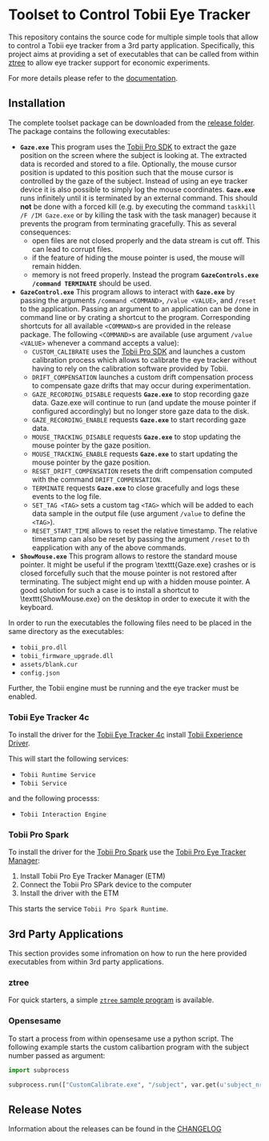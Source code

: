 # Toolset to Control Tobii Eye Tracker 

This repository contains the source code for multiple simple tools that allow to control a Tobii eye tracker from a 3rd party application.
Specifically, this project aims at providing a set of executables that can be called from within [ztree](http://www.ztree.uzh.ch/en.html) to allow eye tracker support for economic experiments.

For more details please refer to the [documentation](http://phhum-a209-cp.unibe.ch:10012/TBI/TBI-tobii_eye_tracker_gaze/blob/master/doc/tutorial.pdf).

## Installation
The complete toolset package can be downloaded from the [release folder](http://phhum-a209-cp.unibe.ch:10012/TBI/TBI-tobii_eye_tracker_gaze/blob/master/release).
The package contains the following executables:

- **`Gaze.exe`** This program uses the [Tobii Pro SDK](http://developer.tobii.com/tobii-pro-sdk/) to extract the gaze position on the screen where the subject is looking at.
  The extracted data is recorded and stored to a file.
  Optionally, the mouse cursor position is updated to this position such that the mouse cursor is controlled by the gaze of the subject.
  Instead of using an eye tracker device it is also possible to simply log the mouse coordinates.
  **`Gaze.exe`** runs infinitely until it is terminated by an external command.
  This should **not** be done with a forced kill (e.g. by executing the command `taskkill /F /IM Gaze.exe` or by killing the task with the task manager) because it prevents the program from terminating gracefully.
  This as several consequences:
    - open files are not closed properly and the data stream is cut off. This can lead to corrupt files.
    - if the feature of hiding the mouse pointer is used, the mouse will remain hidden.
    - memory is not freed properly.
  Instead the program **`GazeControls.exe /command TERMINATE`** should be used.
- **`GazeControl.exe`** This program allows to interact with **`Gaze.exe`** by passing the arguments `/command <COMMAND>`, `/value <VALUE>`, and `/reset` to the application.
  Passing an argument to an application can be done in command line or by crating a shortcut to the program.
  Corresponding shortcuts for all available `<COMMAND>`s are provided in the release package.
  The following `<COMMAND>`s are available (use argument `/value <VALUE>` whenever a command accepts a value):
    - `CUSTOM_CALIBRATE` uses the [Tobii Pro SDK](http://developer.tobii.com/tobii-pro-sdk/) and launches a custom calibration process which allows to calibrate the eye tracker without having to rely on the calibration software provided by Tobii.
    - `DRIFT_COMPENSATION` launches a custom drift compensation process to compensate gaze drifts that may occur during experimentation.
    - `GAZE_RECORDING_DISABLE` requests **`Gaze.exe`** to stop recording gaze data.
      Gaze.exe will continue to run (and update the mouse pointer if configured accordingly) but no longer store gaze data to the disk.
    - `GAZE_RECORDING_ENABLE` requests **`Gaze.exe`** to start recording gaze data.
    - `MOUSE_TRACKING_DISABLE` requests **`Gaze.exe`** to stop updating the mouse pointer by the gaze position.
    - `MOUSE_TRACKING_ENABLE` requests **`Gaze.exe`** to start updating the mouse pointer by the gaze position.
    - `RESET_DRIFT_COMPENSATION` resets the drift compensation computed with the command `DRIFT_COMPENSATION`.
    - `TERMINATE` requests **`Gaze.exe`** to close gracefully and logs these events to the log file.
    - `SET_TAG <TAG>` sets a custom tag `<TAG>` which will be added to each data sample in the output file (use argument `/value` to define the `<TAG>`).
    - `RESET_START_TIME` allows to reset the relative timestamp. The relative timestamp can also be reset by passing the argument `/reset` to th eapplication with any of the above commands.
- **`ShowMouse.exe`** This program allows to restore the standard mouse pointer.
  It might be useful if the program \texttt{Gaze.exe} crashes or is closed forcefully such that the mouse pointer is not restored after terminating.
  The subject might end up with a hidden mouse pointer.
  A good solution for such a case is to install a shortcut to \texttt{ShowMouse.exe} on the desktop in order to execute it with the keyboard.

In order to run the executables the following files need to be placed in the same directory as the executables:

 - `tobii_pro.dll`
 - `tobii_firmware_upgrade.dll`
 - `assets/blank.cur`
 - `config.json`


Further, the Tobii engine must be running and the eye tracker must be enabled.

### Tobii Eye Tracker 4c
To install the driver for the [Tobii Eye Tracker 4c](https://tobiigaming.com/eye-tracker-4c/) install [Tobii Experience Driver](https://files.update.tech.tobii.com/Tobii.IS4C.Offline.Installer_4.124.0.15937.msi).

This will start the following services:
- `Tobii Runtime Service`
- `Tobii Service`

and the following processs:
- `Tobii Interaction Engine`

### Tobii Pro Spark
To install the driver for the [Tobii Pro Spark](https://www.tobii.com/products/eye-trackers/screen-based/tobii-pro-spark) use the [Tobii Pro Eye Tracker Manager](https://www.tobii.com/products/software/applications-and-developer-kits/tobii-pro-eye-tracker-manager):

1. Install Tobii Pro Eye Tracker Manager (ETM)
2. Connect the Tobii Pro SPark device to the computer
3. Install the driver with the ETM

This starts the service `Tobii Pro Spark Runtime`.

## 3rd Party Applications

This section provides some infromation on how to run the here provided executables from within 3rd party applications.

### ztree

For quick starters, a simple [``ztree`` sample program](http://phhum-a209-cp.unibe.ch:10012/TBI/TBI-tobii_eye_tracker_gaze/blob/master/sample/template.ztt) is available.

### Opensesame

To start a process from within opensesame use a python script.
The following example starts the custom calibartion program with the subject number passed as argument:

```python
import subprocess

subprocess.run(["CustomCalibrate.exe", "/subject", var.get(u'subject_nr')])
```

## Release Notes
Information about the releases can be found in the [CHANGELOG](http://phhum-a209-cp.unibe.ch:10012/TBI/TBI-tobii_eye_tracker_gaze/blob/master/CHANGELOG.md)
